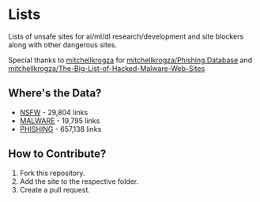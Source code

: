# Lists
Lists of unsafe sites for ai/ml/dl research/development and site blockers along with other dangerous sites.

Special thanks to [mitchellkrogza](https://github.com/mitchellkrogza) for [mitchellkrogza/Phishing.Database](https://github.com/mitchellkrogza/Phishing.Database)
and [mitchellkrogza/The-Big-List-of-Hacked-Malware-Web-Sites](https://github.com/mitchellkrogza/The-Big-List-of-Hacked-Malware-Web-Sites)

## Where's the Data?
- [NSFW](data/nsfw/nsfw_sites.txt) - 29,804 links
- [MALWARE](data/malicious/malware_sites.txt) - 19,795 links
- [PHISHING](data/malicious/phishing_sites.txt) - 657,138 links

## How to Contribute?
1. Fork this repository.
2. Add the site to the respective folder.
3. Create a pull request.
